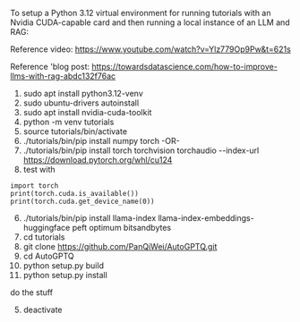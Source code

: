 To setup a Python 3.12 virtual environment for running tutorials
with an Nvidia CUDA-capable card and then running a local
instance of an LLM and RAG:

Reference video:
https://www.youtube.com/watch?v=Ylz779Op9Pw&t=621s

Reference 'blog post:
https://towardsdatascience.com/how-to-improve-llms-with-rag-abdc132f76ac

1. sudo apt install python3.12-venv
1. sudo ubuntu-drivers autoinstall
1. sudo apt install nvidia-cuda-toolkit
2. python -m venv tutorials
3. source tutorials/bin/activate
4. ./tutorials/bin/pip install numpy torch -OR-
4. ./tutorials/bin/pip install torch torchvision torchaudio --index-url https://download.pytorch.org/whl/cu124
5. test with
```
import torch
print(torch.cuda.is_available())
print(torch.cuda.get_device_name(0))
```

6. ./tutorials/bin/pip install llama-index llama-index-embeddings-huggingface peft optimum bitsandbytes
7. cd tutorials
8. git clone https://github.com/PanQiWei/AutoGPTQ.git
9. cd AutoGPTQ
10. python setup.py build
11. python setup.py install

 do the stuff

5. deactivate
